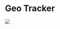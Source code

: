 # Geo Tracker

[![](https://play.google.com/intl/en_us/badges/images/badge_new.png)](https://github.com/abrenaut/geotracker-client/raw/master/app-debug.apk)

